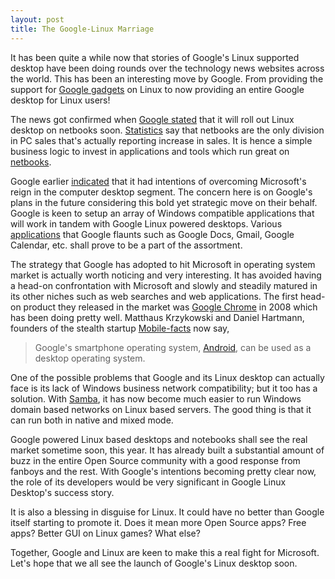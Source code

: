 ```yaml
---
layout: post
title: The Google-Linux Marriage
---
```


It has been quite a while now that stories of Google's Linux supported desktop have been doing rounds over the technology news websites across the world. This has been an interesting move by Google. From providing the support for <a href="http://desktop.google.com/linux/index.html">Google gadgets</a> on Linux to now providing an entire Google desktop for Linux users!

The news got confirmed when <a href="http://blogs.computerworld.com/google_ceo_hints_google_linux_netbooks_may_be_coming">Google stated</a> that it will roll out Linux desktop on netbooks soon. <a href="http://www.computerworld.com/action/article.do?command=viewArticleBasic&amp;articleId=9125979">Statistics</a> say that netbooks are the only division in PC sales that's actually reporting increase in sales. It is hence a simple business logic to invest in applications and tools which run great on <a href="http://blogs.computerworld.com/using_a_260_netbook_as_a_desktop_replacement">netbooks</a>.

Google earlier <a href="http://www.theregister.co.uk/2006/01/31/google_goes_desktop_linux/">indicated</a> that it had intentions of overcoming Microsoft's reign in the computer desktop segment. The concern here is on Google's plans in the future considering this bold yet strategic move on their behalf. Google is keen to setup an array of Windows compatible applications that will work in tandem with Google Linux powered desktops. Various <a href="http://www.google.com/apps/intl/en/business/index.html">applications</a> that Google flaunts such as Google Docs, Gmail, Google Calendar, etc. shall prove to be a part of the assortment.

The strategy that Google has adopted to hit Microsoft in operating system market is actually worth noticing and very interesting. It has avoided having a head-on confrontation with Microsoft and slowly and steadily matured in its other niches such as web searches and web applications. The first head-on product they released in the market was <a href="http://www.google.com/chrome">Google Chrome</a> in 2008 which has been doing pretty well. Matthaus Krzykowski and Daniel Hartmann, founders of the stealth startup <a href="http://www.mobile-facts.com/">Mobile-facts</a> now say, 

> Google's smartphone operating system, <a href="http://code.google.com/android">Android</a>, can be used as a desktop operating system.

One of the possible problems that Google and its Linux desktop can actually face is its lack of Windows business network compatibility; but it too has a solution. With <a href="http://us1.samba.org/samba/">Samba</a>, it has now become much easier to run Windows domain based networks on Linux based servers. The good thing is that it can run both in native and mixed mode. 

Google powered Linux based desktops and notebooks shall see the real market sometime soon, this year. It has already built a substantial amount of buzz in the entire Open Source community with a good response from fanboys and the rest. With Google's intentions becoming pretty clear now, the role of its developers would be very significant in Google Linux Desktop's success story. 

It is also a blessing in disguise for Linux. It could have no better than Google itself starting to promote it. Does it mean more Open Source apps? Free apps? Better GUI on Linux games? What else?

Together, Google and Linux are keen to make this a real fight for Microsoft. Let's hope that we all see the launch of Google's Linux desktop soon.

